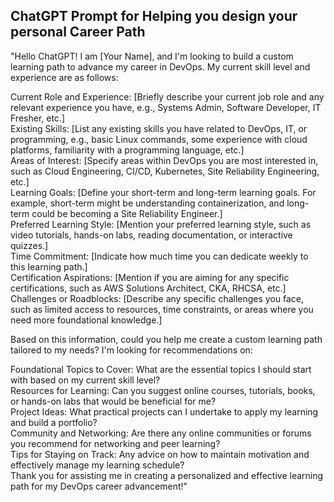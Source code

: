 ## ChatGPT Prompt for Helping you design your personal Career Path

"Hello ChatGPT! I am [Your Name], and I'm looking to build a custom learning path to advance my career in DevOps. My current skill level and experience are as follows:

Current Role and Experience: [Briefly describe your current job role and any relevant experience you have, e.g., Systems Admin, Software Developer, IT Fresher, etc.]  
Existing Skills: [List any existing skills you have related to DevOps, IT, or programming, e.g., basic Linux commands, some experience with cloud platforms, familiarity with a programming language, etc.]  
Areas of Interest: [Specify areas within DevOps you are most interested in, such as Cloud Engineering, CI/CD, Kubernetes, Site Reliability Engineering, etc.]  
Learning Goals: [Define your short-term and long-term learning goals. For example, short-term might be understanding containerization, and long-term could be becoming a Site Reliability Engineer.]  
Preferred Learning Style: [Mention your preferred learning style, such as video tutorials, hands-on labs, reading documentation, or interactive quizzes.]  
Time Commitment: [Indicate how much time you can dedicate weekly to this learning path.]  
Certification Aspirations: [Mention if you are aiming for any specific certifications, such as AWS Solutions Architect, CKA, RHCSA, etc.]  
Challenges or Roadblocks: [Describe any specific challenges you face, such as limited access to resources, time constraints, or areas where you need more foundational knowledge.]  

Based on this information, could you help me create a custom learning path tailored to my needs? I'm looking for recommendations on:  

Foundational Topics to Cover: What are the essential topics I should start with based on my current skill level?  
Resources for Learning: Can you suggest online courses, tutorials, books, or hands-on labs that would be beneficial for me?  
Project Ideas: What practical projects can I undertake to apply my learning and build a portfolio?  
Community and Networking: Are there any online communities or forums you recommend for networking and peer learning?  
Tips for Staying on Track: Any advice on how to maintain motivation and effectively manage my learning schedule?  
Thank you for assisting me in creating a personalized and effective learning path for my DevOps career advancement!"  

